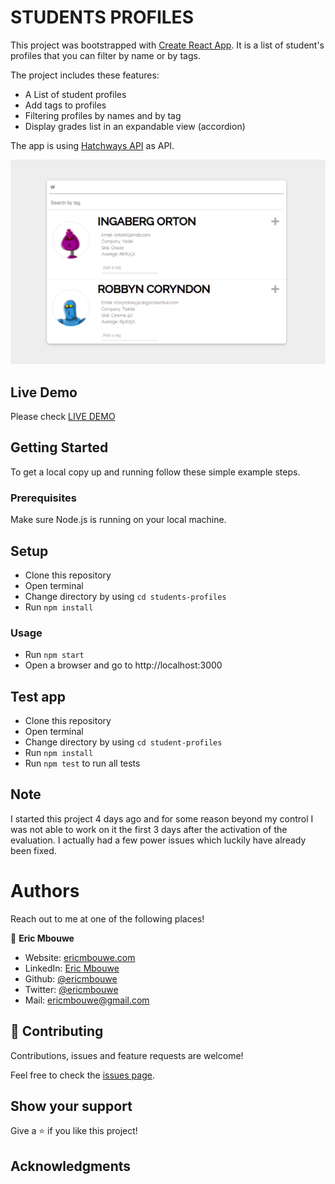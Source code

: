 # STUDENTS PROFILES

This project was bootstrapped with [Create React App](https://github.com/facebook/create-react-app).
It is a list of student's profiles that you can filter by name or by tags.

The project includes these features:

- A List of student profiles  
- Add tags to profiles
- Filtering profiles by names and by tag
- Display grades list in an expandable view (accordion)

The app is using [Hatchways API](https://api.hatchways.io/assessment/students) as API.

![screenshot](./public/student-profiles.png)

## Live Demo

Please check [LIVE DEMO](https://student-profiles-ericmbouwe.netlify.app/)

## Getting Started

To get a local copy up and running follow these simple example steps.

### Prerequisites

Make sure Node.js is running on your local machine.

## Setup

- Clone this repository
- Open terminal
- Change directory by using `cd students-profiles`
- Run `npm install`

### Usage

- Run `npm start`
- Open a browser and go to http://localhost:3000

## Test app

- Clone this repository
- Open terminal
- Change directory by using `cd student-profiles`
- Run `npm install`
- Run `npm test` to run all tests

## Note

I started this project 4 days ago and for some reason beyond my control I was not able to work on it the first 3 days after the activation of the evaluation. I actually had a few power issues which luckily have already been fixed.

# Authors

Reach out to me at one of the following places!

👤 **Eric Mbouwe**

- Website: [ericmbouwe.com](https://ericmbouwe.netlify.app)
- LinkedIn: [Eric Mbouwe](https://www.linkedin.com/in/ericmbouwe/)
- Github: [@ericmbouwe](https://github.com/ericmbouwe)
- Twitter: [@ericmbouwe](https://twitter.com/ericmbouwe)
- Mail: [ericmbouwe@gmail.com](ericmbouwe@gmail.com)

## 🤝 Contributing

Contributions, issues and feature requests are welcome!

Feel free to check the [issues page](https://github.com/EricMbouwe/student-profiles/issues).

## Show your support

Give a ⭐️ if you like this project!

## Acknowledgments